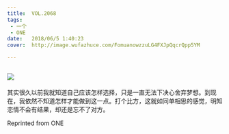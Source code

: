 ```yaml
---
title:	VOL.2068
tags:
 - 一个
 - ONE
date:	2018/06/5 1:40:23
cover:	http://image.wufazhuce.com/FomuanowzzuLG4FXJpQqcrQpp5YM

---
```

![](http://image.wufazhuce.com/FomuanowzzuLG4FXJpQqcrQpp5YM)
---

其实很久以前我就知道自己应该怎样选择，只是一直无法下决心舍弃梦想。到现在，我依然不知道怎样才能做到这一点。打个比方，这就如同单相思的感觉，明知恋情不会有结果，却还是忘不了对方。
 
Reprinted from ONE
